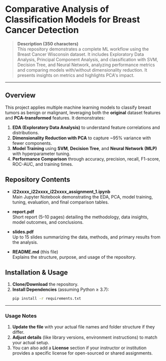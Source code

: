 # Comparative Analysis of Classification Models for Breast Cancer Detection

> **Description (350 characters)**  
> This repository demonstrates a complete ML workflow using the Breast Cancer Wisconsin dataset. It includes Exploratory Data Analysis, Principal Component Analysis, and classification with SVM, Decision Tree, and Neural Network, analyzing performance metrics and comparing models with/without dimensionality reduction. It presents insights on metrics and highlights PCA's impact.

---

## Overview
This project applies multiple machine learning models to classify breast tumors as benign or malignant, leveraging both the **original** dataset features and **PCA-transformed** features. It demonstrates:

1. **EDA (Exploratory Data Analysis)** to understand feature correlations and distributions.  
2. **Dimensionality Reduction with PCA** to capture ~95% variance with fewer components.  
3. **Model Training** using **SVM**, **Decision Tree**, and **Neural Network (MLP)** with hyperparameter tuning.  
4. **Performance Comparison** through accuracy, precision, recall, F1-score, ROC-AUC, and training times.

## Repository Contents

- **i22xxxx_i22xxxx_i22xxxx_assignment_1.ipynb**  
  Main Jupyter Notebook demonstrating the EDA, PCA, model training, tuning, evaluation, and final comparison tables.

- **report.pdf**  
  Short report (5–10 pages) detailing the methodology, data insights, model outcomes, and conclusions.

- **slides.pdf**  
  Up to 15 slides summarizing the data, methods, and primary results from the analysis.

- **README.md** (this file)  
  Explains the structure, purpose, and usage of the repository.

## Installation & Usage

1. **Clone/Download** the repository.  
2. **Install Dependencies** (assuming Python ≥ 3.7):
   ```bash
   pip install -r requirements.txt

---

### Usage Notes

1. **Update the file** with your actual file names and folder structure if they differ.  
2. **Adjust details** (like library versions, environment instructions) to match your actual setup.  
3. You can also add a **License** section if your instructor or institution provides a specific license for open-sourced or shared assignments.
